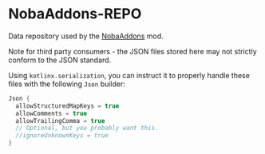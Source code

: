 # NobaAddons-REPO

Data repository used by the [NobaAddons] mod.

Note for third party consumers - the JSON files stored here may not strictly conform to the JSON standard.

Using `kotlinx.serialization`, you can instruct it to properly handle these files with the following `Json` builder:

```kotlin
Json {
  allowStructuredMapKeys = true
  allowComments = true
  allowTrailingComma = true
  // Optional, but you probably want this.
  //ignoreUnknownKeys = true
}
```

[NobaAddons]: https://modrinth.com/mod/nobaaddons
